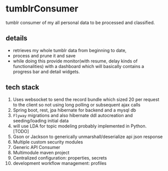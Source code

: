 # tumblrConsumer
tumblr consumer of my all personal data to be processed and classified.

## details

- retrieves my whole tumblr data from beginning to date, 
- process and prune it and save 
- while doing this provide monitor(with resume, delay kinds of functionalities) with a dashboard which will basically contains a progress bar and detail widgets.

## tech stack 

1. Uses websocket to send the record bundle which sized 20 per request to the client so not using long polling or subsequent ajax calls
2. Spring boot, rest, jpa hibernate for backend and a mysql db
3. `Flyway` migrations and also hibernate ddl autocreation and seeding/loading initial data
4. will use LDA for topic modeling probably implemented in Python. [TODO]
5. Gson or Jackson to generically unmarshall/deserialize api json response
6. Multiple custom security modules
7. Generic API Consumer
8. Multimodule maven project
9. Centralized configuration: properties, secrets
10. development workflow management: profiles
